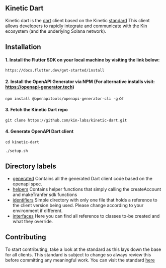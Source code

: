 ## Kinetic Dart
Kinetic dart is the [dart](https://dart.dev/) client based on the Kinetic [standard](https://github.com/kin-labs/kinetic/discussions/317) 
This client allows developers to rapidly integrate and communicate with the Kin ecosystem (and the underlying Solana network).

## Installation
#### 1. Install the Flutter SDK on your local machine by visiting the link below:
`https://docs.flutter.dev/get-started/install`

#### 2. Install the OpenAPI Generator via NPM (For alternative installs visit: https://openapi-generator.tech)
`npm install @openapitools/openapi-generator-cli -g`
or

#### 3. Fetch the Kinetic Dart repo
`git clone https://github.com/kin-labs/kinetic-dart.git`

#### 4. Generate OpenAPI Dart client
`cd kinetic-dart`

`./setup.sh`

## Directory labels
- [generated](https://github.com/kin-labs/kinetic-dart/tree/main/lib/generated) Contains all the generated Dart client code based on the openapi spec.
- [helpers](https://github.com/kin-labs/kinetic-dart/tree/main/lib/helpers) Contains helper functions that simply calling the createAccount and makeTranfer sdk functions
- [identifiers](https://github.com/kin-labs/kinetic-dart/tree/main/lib/identifiers) Simple directory with only one file that holds a reference to the client version being used. Please change according to your environment if different.
- [interfaces](https://github.com/kin-labs/kinetic-dart/tree/main/lib/interfaces) Here you can find all reference to classes to-be created and what they override.

## Contributing
To start contributing, take a look at the standard as this lays down the base for all clients.
This standard is subject to change so always review this before committing any meaningful work.
You can visit the standard [here](https://github.com/kin-labs/kinetic/discussions/317)